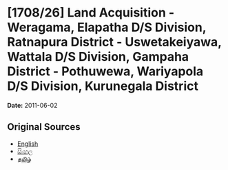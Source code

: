# [1708/26] Land Acquisition - Weragama, Elapatha D/S Division, Ratnapura District - Uswetakeiyawa, Wattala D/S Division, Gampaha District - Pothuwewa, Wariyapola D/S Division, Kurunegala District

**Date:** 2011-06-02

## Original Sources

- [English](https://documents.gov.lk/view/extra-gazettes/2011/6/1708-26_E.pdf)
- [සිංහල](https://documents.gov.lk/view/extra-gazettes/2011/6/1708-26_S.pdf)
- [தமிழ்](https://documents.gov.lk/view/extra-gazettes/2011/6/1708-26_T.pdf)
